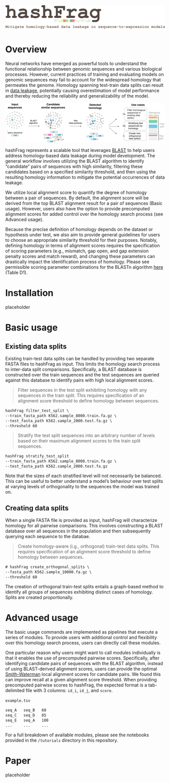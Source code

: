 <img src="./imgs/hashFrag_logo.png" width=800>

# Overview

Neural networks have emerged as powerful tools to understand the functional relationship between genomic sequences and various biological processes. However, current practices of training and evaluating models on genomic sequences may fail to account for the widespread homology that permeates the genome. Homology spanning test-train data splits can result in [data leakage](https://en.wikipedia.org/wiki/Leakage_(machine_learning)#:~:text=In%20statistics%20and%20machine%20learning,when%20run%20in%20a%20production), potentially causing overestimation of model performance and thereby reducing the reliability and generalizability of the model.

<img src="./imgs/hashFrag_workflow_diagram.png">

hashFrag represents a scalable tool that leverages [BLAST](https://blast.ncbi.nlm.nih.gov/Blast.cgi) to help users address homology-based data leakage during model development. The general workflow involves utilizing the BLAST algorithm to identify “candidate” pairs of sequences with high similarity, filtering these candidates based on a specified similarity threshold, and then using the resulting homology information to mitigate the potential occurrences of data leakage. 

We utilize local alignment score to quantify the degree of homology between a pair of sequences. By default, the alignment score will be derived from the top BLAST alignment result for a pair of sequences (Basic usage). However, users also have the option to provide precomputed alignment scores for added control over the homology search process (see Advanced usage). 

Because the precise definition of homology depends on the dataset or hypothesis under test, we also aim to provide general guidelines for users to choose an appropriate similarity threshold for their purposes. Notably, defining homology in terms of alignment scores requires the specification of scoring parameters (e.g., mismatch, gap open, and gap extension penalty scores and match reward), and changing these parameters can drastically impact the identification process of homology. Please see permissible scoring parameter combinations for the BLASTn algorithm [here](https://www.ncbi.nlm.nih.gov/sites/books/NBK279684/) (Table D1).

# Installation

placeholder

# Basic usage

## Existing data splits

Existing train-test data splits can be handled by providing two separate FASTA files to hashFrag as input. This limits the homology search process to inter-data split comparisons. Specifically, a BLAST database is constructed over the train sequences and the test sequences are queried against this database to identify pairs with high local alignment scores. 

> Filter sequences in the test split exhibiting homology with any sequences in the train split. This requires specification of an alignment score threshold to define homology between sequences.
```
hashFrag filter_test_split \
--train_fasta_path K562.sample_8000.train.fa.gz \
--test_fasta_path K562.sample_2000.test.fa.gz \
--threshold 60
```

> Stratify the test split sequences into an arbitrary number of levels based on their maximum alignment scores to the train split sequences. 
```
hashFrag stratify_test_split 
--train_fasta_path K562.sample_8000.train.fa.gz \
--test_fasta_path K562.sample_2000.test.fa.gz
```
Note that the sizes of each stratified level will not necessarily be balanced. This can be useful to better understand a model’s behaviour over test splits at varying levels of orthogonality to the sequences the model was trained on.

## Creating data splits

When a single FASTA file is provided as input, hashFrag will characterize homology for all pairwise comparisons. This involves constructing a BLAST database over all sequences in the population and then subsequently querying each sequence to the databae. 

> Create homology-aware (i.g., orthogonal) train-test data splits. This requires specification of an alignment score threshold to define homology between sequences.
```
# hashFrag create_orthogonal_splits \
--fasta_path K562.sample_10000.fa.gz \
--threshold 60
```
The creation of orthogonal train-test splits entails a graph-based method to identify all groups of sequences exhibiting distinct cases of homology. Splits are created proportionally. 

# Advanced usage

The basic usage commands are implemented as pipelines that execute a series of modules. To provide users with additional control and flexibility over this homology search process, users can directly call these modules.

One particular reason why users might want to call modules individually is that it enables the use of precomputed pairwise scores. Specifically, after identifying candidate pairs of sequences with the BLAST algorithm, instead of using BLAST-derived alignment scores, users can provide the optimal [Smith-Waterman](https://en.wikipedia.org/wiki/Smith%E2%80%93Waterman_algorithm) local alignment scores for candidate pairs. We found this can improve recall at a given alignment score threshold. When providing precomputed pairwise scores to hashFrag, the expected format is a tab-delimited file with 3 columns: `id_i`, `id_j`, and `score`. 

`example.tsv`
```
seq_A	seq_B	60
seq_C	seq_D	85
seq_E	seq_A	100
...     ...     ...
```

For a full breakdown of available modules, please see the notebooks provided in the `/tutorials` directory in this repository.

# Paper

placeholder